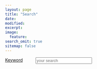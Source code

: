 ```yaml
---
layout: page
title: "Search"
date: 
modified:
excerpt:
image:
  feature:
search_omit: true
sitemap: false
---
```


<div class="row search">
  <div class=" small-12 columns">
    <div class="row collapse">
      <!-- Search field -->
      <div class="small-12 large-12  columns ">
        <div class=" keyword">
          <a href="#" data-dropdown="drop3">
            Keyword 
            <div class="arrow-down"></div>
          </a>
          <ul id="drop3" class="f-dropdown content" data-dropdown-content style="position: absolute;  left: -99999px;">
            <li><a href="#"> Keyword1</a></li>
            <li><a href="#"> Keyword2</a></li>
            <li><a href="#">Keyword3</a></li>
          </ul>
        </div>
        <i class="fi-magnifying-glass"></i>
        <input type="text" class="search-field" placeholder="your search ">
      </div>
    </div>
  </div>
</div>




